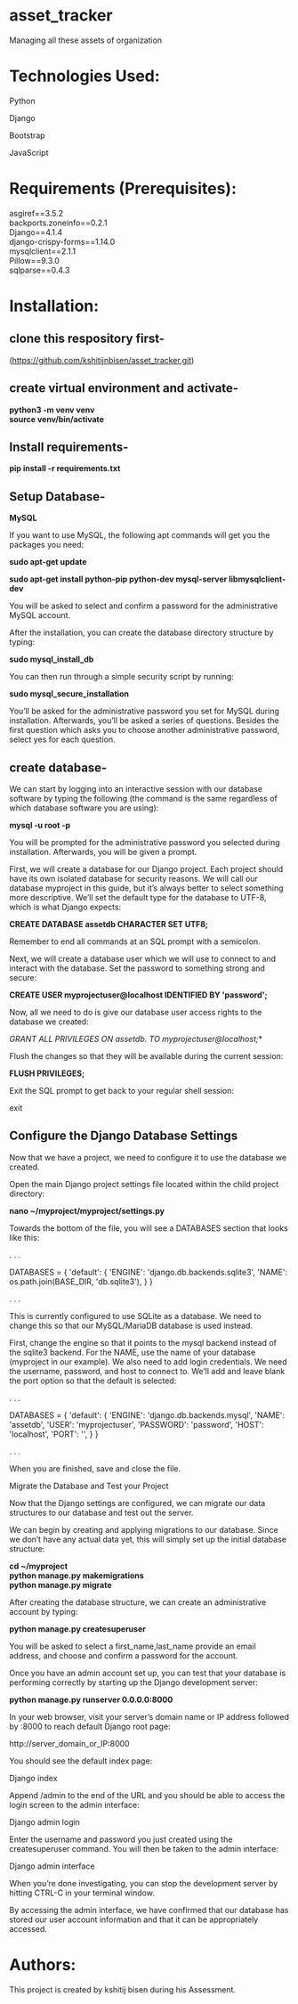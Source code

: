 # asset_tracker
Managing all these assets of organization

# Technologies Used:

Python  

Django  

Bootstrap<br>

JavaScript

# Requirements (Prerequisites):

asgiref==3.5.2  
backports.zoneinfo==0.2.1  
Django==4.1.4  
django-crispy-forms==1.14.0  
mysqlclient==2.1.1  
Pillow==9.3.0  
sqlparse==0.4.3  


# Installation:

## clone this respository first-  
(https://github.com/kshitijnbisen/asset_tracker.git)  

## create virtual environment and activate-  

**python3 -m venv venv  
source venv/bin/activate**  

## Install requirements-  

**pip install -r requirements.txt**  

## Setup Database-  
**MySQL**  

If you want to use MySQL, the following apt commands will get you the packages you need:  

**sudo apt-get update**  

**sudo apt-get install python-pip python-dev mysql-server libmysqlclient-dev**  

You will be asked to select and confirm a password for the administrative MySQL account.  

After the installation, you can create the database directory structure by typing: 

**sudo mysql_install_db**  

You can then run through a simple security script by running:  

**sudo mysql_secure_installation**  

You’ll be asked for the administrative password you set for MySQL during installation. Afterwards, you’ll be asked a series of questions. Besides the first question which asks you to choose another administrative password, select yes for each question.  

## create database-  

We can start by logging into an interactive session with our database software by typing the following (the command is the same regardless of which database software you are using):  

**mysql -u root -p**  

You will be prompted for the administrative password you selected during installation. Afterwards, you will be given a prompt.  

First, we will create a database for our Django project. Each project should have its own isolated database for security reasons. We will call our database myproject in this guide, but it’s always better to select something more descriptive. We’ll set the default type for the database to UTF-8, which is what Django expects:  

**CREATE DATABASE assetdb CHARACTER SET UTF8;**  

Remember to end all commands at an SQL prompt with a semicolon.  

Next, we will create a database user which we will use to connect to and interact with the database. Set the password to something strong and secure:  

**CREATE USER myprojectuser@localhost IDENTIFIED BY 'password';**  

Now, all we need to do is give our database user access rights to the database we created:  

**GRANT ALL PRIVILEGES ON assetdb.* TO myprojectuser@localhost;**  

Flush the changes so that they will be available during the current session:  

**FLUSH PRIVILEGES;**  

Exit the SQL prompt to get back to your regular shell session:  

exit  

## Configure the Django Database Settings  

Now that we have a project, we need to configure it to use the database we created.  

Open the main Django project settings file located within the child project directory:  

**nano ~/myproject/myproject/settings.py**  

Towards the bottom of the file, you will see a DATABASES section that looks like this:  

. . .

DATABASES = {
    'default': {
        'ENGINE': 'django.db.backends.sqlite3',
        'NAME': os.path.join(BASE_DIR, 'db.sqlite3'),
    }
}

. . .  

This is currently configured to use SQLite as a database. We need to change this so that our MySQL/MariaDB database is used instead.  

First, change the engine so that it points to the mysql backend instead of the sqlite3 backend. For the NAME, use the name of your database (myproject in our example). We also need to add login credentials. We need the username, password, and host to connect to. We’ll add and leave blank the port option so that the default is selected:  

. . .

DATABASES = {
    'default': {
        'ENGINE': 'django.db.backends.mysql',
        'NAME': 'assetdb',
        'USER': 'myprojectuser',
        'PASSWORD': 'password',
        'HOST': 'localhost',
        'PORT': '',
    }
}

. . .  

When you are finished, save and close the file.  

Migrate the Database and Test your Project  

Now that the Django settings are configured, we can migrate our data structures to our database and test out the server.  

We can begin by creating and applying migrations to our database. Since we don’t have any actual data yet, this will simply set up the initial database structure:  

**cd ~/myproject  
python manage.py makemigrations  
python manage.py migrate**   

After creating the database structure, we can create an administrative account by typing:  

**python manage.py createsuperuser**  

You will be asked to select a first_name,last_name provide an email address, and choose and confirm a password for the account.  

Once you have an admin account set up, you can test that your database is performing correctly by starting up the Django development server:  

**python manage.py runserver 0.0.0.0:8000**  

In your web browser, visit your server’s domain name or IP address followed by :8000 to reach default Django root page:  

http://server_domain_or_IP:8000  

You should see the default index page:  

Django index  

Append /admin to the end of the URL and you should be able to access the login screen to the admin interface:  

Django admin login  

Enter the username and password you just created using the createsuperuser command. You will then be taken to the admin interface:  

Django admin interface  

When you’re done investigating, you can stop the development server by hitting CTRL-C in your terminal window.  

By accessing the admin interface, we have confirmed that our database has stored our user account information and that it can be appropriately accessed.  



# Authors:

This project is created by kshitij bisen during his Assessment.